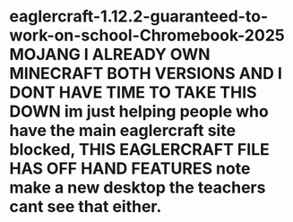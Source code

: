# eaglercraft-1.12.2-guaranteed-to-work-on-school-Chromebook-2025 MOJANG I ALREADY OWN MINECRAFT BOTH VERSIONS AND I DONT HAVE TIME TO TAKE THIS DOWN im just helping people who have the main eaglercraft site blocked, THIS EAGLERCRAFT FILE HAS OFF HAND FEATURES note make a new desktop the teachers cant see that either.

